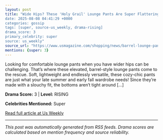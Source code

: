 ```yaml
---
layout: post
title: "Wide Hips? These 'Holy Grail' Lounge Pants Are Super Flattering — Just $26
date: 2025-08-08 04:41:29 +0000
categories: gossip
tags: [super, source-us_weekly, drama-rising]
drama_score: 3
primary_celebrity: super
source: us_weekly"
source_url: "https://www.usmagazine.com/shopping/news/barrel-lounge-pants-wide-hips/"
mentions: {super: 3}
---
```



Looking for comfortable lounge pants when you have wider hips can be challenging. That’s where these elevated, barrel-style lounge pants come to the rescue. Soft, lightweight and endlessly versatile, these cozy-chic pants are just what your late summer and early fall wardrobe needs! Since they’re made with a slouchy fit, the bottoms aren’t tight around […]

**Drama Score:** 3 | **Level:** RISING

**Celebrities Mentioned:** Super

[Read full article at Us Weekly](https://www.usmagazine.com/shopping/news/barrel-lounge-pants-wide-hips/)

---
*This post was automatically generated from RSS feeds. Drama scores are calculated based on mention frequency and source reliability.*
